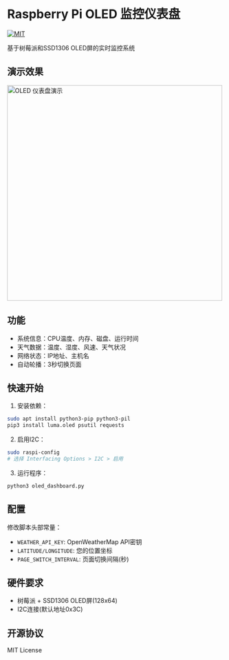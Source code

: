 # Raspberry Pi OLED 监控仪表盘

[![MIT](https://img.shields.io/badge/license-MIT-green)](LICENSE)

基于树莓派和SSD1306 OLED屏的实时监控系统

## 演示效果
<img src="images/demo.gif" alt="OLED 仪表盘演示" width="500">

## 功能
- 系统信息：CPU温度、内存、磁盘、运行时间
- 天气数据：温度、湿度、风速、天气状况
- 网络状态：IP地址、主机名
- 自动轮播：3秒切换页面

## 快速开始

1. 安装依赖：
```bash
sudo apt install python3-pip python3-pil
pip3 install luma.oled psutil requests
```

2. 启用I2C：
```bash
sudo raspi-config
# 选择 Interfacing Options > I2C > 启用
```

3. 运行程序：
```bash
python3 oled_dashboard.py
```

## 配置
修改脚本头部常量：
- `WEATHER_API_KEY`: OpenWeatherMap API密钥
- `LATITUDE/LONGITUDE`: 您的位置坐标
- `PAGE_SWITCH_INTERVAL`: 页面切换间隔(秒)

## 硬件要求
- 树莓派 + SSD1306 OLED屏(128x64)
- I2C连接(默认地址0x3C)

## 开源协议
MIT License